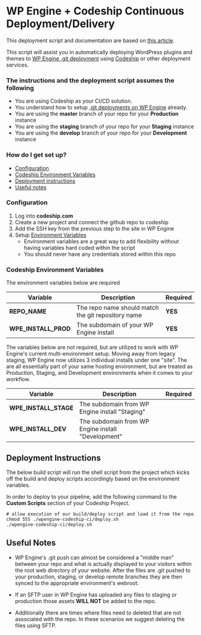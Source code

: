 # WP Engine + Codeship Continuous Deployment/Delivery
This deployment script and documentation are based on [this article](https://linchpin.agency/blog/continuous-deployment-wp-engine-codeship/?utm_source=github&utm_medium=deployments&utm_campaign=wpengine).

This script will assist you in automatically deploying WordPress plugins and themes to [WP Engine .git deployment](https://wpengine.com/git/) using [Codeship](https://codeship.com) or other deployment services.

### The instructions and the deployment script assumes the following

* You are using Codeship as your CI/CD solution.
* You understand how to setup [.git deployments on WP Engine](https://wpengine.com/git/) already.
* You are using the **master** branch of your repo for your **Production** instance
* You are using the **staging** branch of your repo for your **Staging** instance
* You are using the **develop** branch of your repo for your **Development** instance

### How do I get set up?

* [Configuration](#configuration)
* [Codeship Environment Variables](#codeship-environment-variables)
* [Deployment instructions](#deployment-instructions)
* [Useful notes](#useful-notes)

### Configuration

1. Log into **codeship.com**
1. Create a new project and connect the github repo to codeship
1. Add the SSH key from the previous step to the site in WP Engine
1. Setup [Environment Variables](#codeship-environment-variables)
    * Environment variables are a great way to add flexibility without having variables hard coded within the script
    * You should never have any credentials stored within this repo

### Codeship Environment Variables

The environment variables below are required

|Variable|Description|Required|
| ------------- | ------------- | ------------- |
|**REPO_NAME**|The repo name should match the git repository name|**YES**|
|**WPE_INSTALL_PROD**|The subdomain of your WP Engine install|**YES**|


The variables below are not required, but are utilized to work with WP Engine's current multi-environment setup. Moving away from legacy staging, WP Engine now utilizes 3 individual installs under one "site". The are all essentially part of your same hosting environment, but are treated as Production, Staging, and Development environments when it comes to your workflow.

|Variable|Description|Required|
| ------------- | ------------- | ------------- |
|**WPE_INSTALL_STAGE**|The subdomain from WP Engine install "Staging"||
|**WPE_INSTALL_DEV**|The subdomain from WP Engine install "Development"||

## Deployment Instructions

The below build script will run the shell script from the project which kicks off the build and deploy scripts accordingly based on the environment variables.

In order to deploy to your pipeline, add the following command to the **Custom Scripts** section of your Codeship Project.

```
# allow execution of our build/deploy script and load it from the repo
chmod 555 ./wpengine-codeship-ci/deploy.sh
./wpengine-codeship-ci/deploy.sh
```

## Useful Notes

* WP Engine's .git push can almost be considered a "middle man" between your repo and what is actually displayed to your visitors within the root web directory of your website. After the files are .git pushed to your production, staging, or develop remote branches they are then synced to the appropriate environment's webroot.

* If an SFTP user in WP Engine has uploaded any files to staging or production those assets **WILL NOT** be added to the repo.
* Additionally there are times where files need to deleted that are not associated with the repo. In these scenarios we suggest deleting the files using SFTP.
